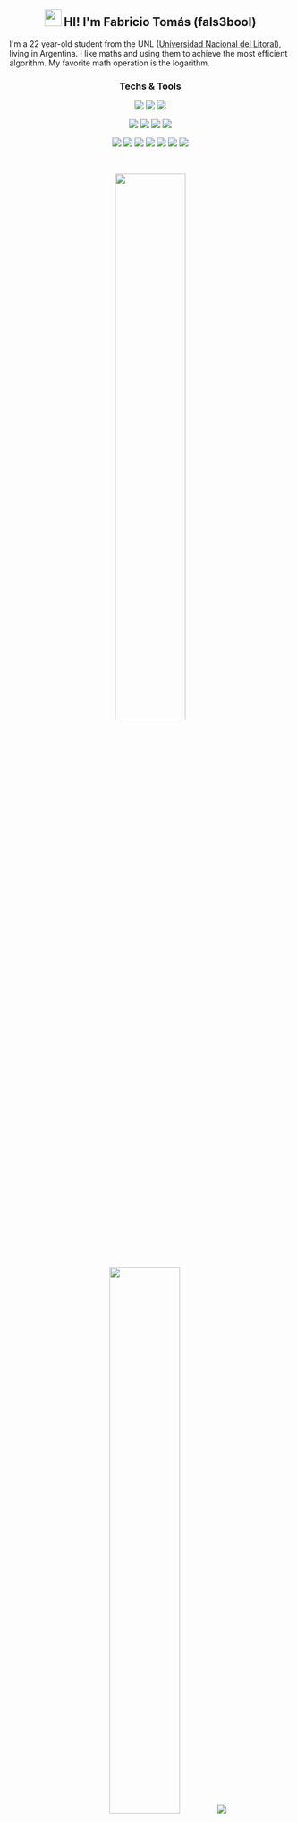 <h2 align="center"><img src = "https://raw.githubusercontent.com/MartinHeinz/MartinHeinz/master/wave.gif" width = 30px> HI! I'm Fabricio Tomás (fals3bool)</h2>

I'm a 22 year-old student from the UNL ([Universidad Nacional del Litoral](https://www.unl.edu.ar "Universidad Nacional del Litoral ARG")), living in Argentina. I like maths and using them to achieve the most efficient algorithm. My favorite math operation is the logarithm.

<h3 align="center">Techs & Tools</h3>

<p align="center">
  <a href="https://github.com/fals3bool?tab=repositories&language=java"><img width="auto" src="https://skillicons.dev/icons?i=java"></a>
  <a href="https://github.com/fals3bool?tab=repositories&language=c%2B%2B"><img width="auto" src="https://skillicons.dev/icons?i=cpp"></a>
  <a href="https://github.com/fals3bool?tab=repositories&language=c"><img width="auto" src="https://skillicons.dev/icons?i=c"></a>
</p>
<p align="center">
  <img width="auto" src="https://skillicons.dev/icons?i=spring">
  <img width="auto" src="https://skillicons.dev/icons?i=hibernate">
  <img width="auto" src="https://skillicons.dev/icons?i=mysql">
  <img width="auto" src="https://skillicons.dev/icons?i=mongodb">
</p>
<p align="center">
  <img width="auto" src="https://skillicons.dev/icons?i=maven">
  <img width="auto" src="https://skillicons.dev/icons?i=gradle">
  <img width="auto" src="https://skillicons.dev/icons?i=cmake">
  <img width="auto" src="https://skillicons.dev/icons?i=git">
  <img width="auto" src="https://skillicons.dev/icons?i=eclipse">
  <img width="auto" src="https://skillicons.dev/icons?i=visualstudio">
  <img width="auto" src="https://skillicons.dev/icons?i=vscode">
</p>

<br>

<p align="center">
  <img height="50%" width="auto" src ="https://github-readme-stats.vercel.app/api?username=fals3bool&show_icons=true&count_private=true&theme=darcula&hide_border=true&hide=contribs&bg_color=00000000">
  <img height="50%" width="auto" src ="https://github-readme-stats.vercel.app/api/top-langs/?username=fals3bool&layout=compact&hide_border=true&theme=darcula&bg_color=00000000&langs_count=6&hide=css,CMake&exclude_repo=CRogue">
  <img src ="https://github-readme-streak-stats.herokuapp.com/?user=fals3bool&theme=darcula&hide_border=true&background=FFFFFF00">
</p>

<h3 align="center">Contact</h3>
<p align="center">
  <a href="https://www.instagram.com/fabrifalso"><img width="auto" src="https://skillicons.dev/icons?i=instagram"/></a>
  <a href="mailto:fabritomas25@gmail.com"><img width="auto" src="https://skillicons.dev/icons?i=gmail"/></a>
  <!--<a href="https://www.ko-fi.com/falseme"><img width="auto" src="https://img.shields.io/badge/kofi-FF3850?style=for-the-badge&logo=kofi&logoColor=white"/></a>-->
</p>
<p align="center">
  <a href="https://www.youtube.com/@falsebool"><img width="auto" src="https://img.shields.io/badge/@falsebool-D52525?style=for-the-badge&logo=youtube&logoColor=white"/></a>
</p>

